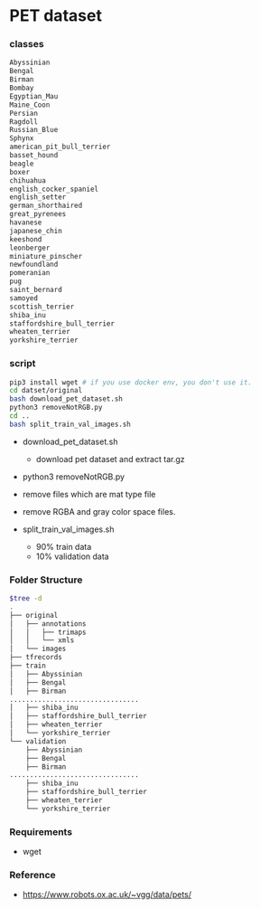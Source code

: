 # PET dataset

### classes
```bash
Abyssinian
Bengal
Birman
Bombay
Egyptian_Mau
Maine_Coon
Persian
Ragdoll
Russian_Blue
Sphynx
american_pit_bull_terrier
basset_hound
beagle
boxer
chihuahua
english_cocker_spaniel
english_setter
german_shorthaired
great_pyrenees
havanese
japanese_chin
keeshond
leonberger
miniature_pinscher
newfoundland
pomeranian
pug
saint_bernard
samoyed
scottish_terrier
shiba_inu
staffordshire_bull_terrier
wheaten_terrier
yorkshire_terrier
```

### script
```bash
pip3 install wget # if you use docker env, you don't use it.
cd datset/original
bash download_pet_dataset.sh
python3 removeNotRGB.py
cd ..
bash split_train_val_images.sh
```
 - download_pet_dataset.sh
    - download pet dataset and extract tar.gz
    
 - python3 removeNotRGB.py
  - remove files which are mat type file
  - remove RGBA and gray color space files.
  
 - split_train_val_images.sh
   - 90% train data
   - 10% validation data 
   
### Folder Structure
```bash 
$tree -d
.
├── original
│   ├── annotations
│   │   ├── trimaps
│   │   └── xmls
│   └── images
├── tfrecords
├── train
│   ├── Abyssinian
│   ├── Bengal
│   ├── Birman
................................
│   ├── shiba_inu
│   ├── staffordshire_bull_terrier
│   ├── wheaten_terrier
│   └── yorkshire_terrier
└── validation
    ├── Abyssinian
    ├── Bengal
    ├── Birman
................................
    ├── shiba_inu
    ├── staffordshire_bull_terrier
    ├── wheaten_terrier
    └── yorkshire_terrier

```

### Requirements
 - wget

### Reference
 - https://www.robots.ox.ac.uk/~vgg/data/pets/
